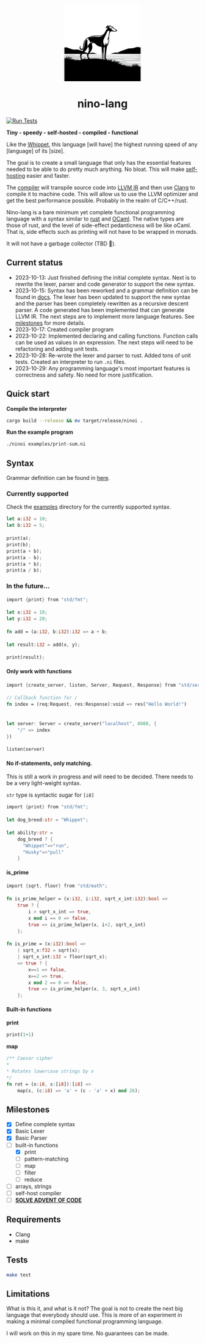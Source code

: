<div>
    <p align="center"><img src="logo.png" height="200px" width="200px" /></p>
    <h1 align="center">nino-lang</h1>
</div>

[![Run Tests](https://github.com/ridulfo/nino-lang/actions/workflows/on-main.yaml/badge.svg)](https://github.com/ridulfo/nino-lang/actions/workflows/on-main.yaml)

**Tiny - speedy - self-hosted - compiled - functional**

Like the [Whippet](https://en.wikipedia.org/wiki/Whippet), this language [will have] the highest running speed of any [language] of its [size].

The goal is to create a small language that only has the essential features needed to be able to do pretty much anything. No bloat. This will make [self-hosting](<https://en.wikipedia.org/wiki/Self-hosting_(compilers)>) easier and faster.

The [compiler](ninoc.c) will transpile source code into [LLVM IR](https://en.wikipedia.org/wiki/LLVM#Intermediate_representation) and then use [Clang](https://en.wikipedia.org/wiki/Clang) to compile it to machine code. This will allow us to use the LLVM optimizer and get the best performance possible. Probably in the realm of C/C++/rust.

Nino-lang is a bare minimum yet complete functional programming language with a syntax similar to [rust](<https://en.wikipedia.org/wiki/Rust_(programming_language)#Syntax_and_features>) and [OCaml](https://en.wikipedia.org/wiki/OCaml#Code_examples). The native types are those of rust, and the level of side-effect pedanticness will be like oCaml. That is, side effects such as printing will not have to be wrapped in monads.

It will not have a garbage collector (TBD 🤨).

## Current status

- 2023-10-13: Just finished defining the initial complete syntax. Next is to rewrite the lexer, parser and code generator to support the new syntax.
- 2023-10-15: Syntax has been reworked and a grammar definition can be found in [docs](docs/grammar.md). The lexer has been updated to support the new syntax and the parser has been completely rewritten as a recursive descent parser. A code generated has been implemented that can generate LLVM IR. The next steps are to implement more language features. See [milestones](#milestones) for more details.
- 2023-10-17: Created compiler program
- 2023-10-22: Implemented declaring and calling functions. Function calls can be used as values in an expression. The next steps will need to be refactoring and adding unit tests.
- 2023-10-28: Re-wrote the lexer and parser to rust. Added tons of unit tests. Created an interpreter to run `.ni` files.
- 2023-10-29: Any programming language's most important features is correctness and safety. No need for more justification.

## Quick start

**Compile the interpreter**

```Bash
cargo build --release && mv target/release/ninoi .
```

**Run the example program**

```Bash
./ninoi examples/print-sum.ni
```


## Syntax

Grammar definition can be found in [here](docs/grammar.md).

### Currently supported

Check the [examples](examples) directory for the currently supported syntax.

```Rust
let a:i32 = 10;
let b:i32 = 5;

print(a);
print(b);
print(a + b);
print(a - b);
print(a * b);
print(a / b);
```

### In the future...

```Rust
import {print} from "std/fmt";

let x:i32 = 10;
let y:i32 = 20;

fn add = (a:i32, b:i32):i32 => a + b;

let result:i32 = add(x, y);

print(result);
```

#### Only work with functions

```Rust
import {create_server, listen, Server, Request, Response} from "std/server";

// Callback function for /
fn index = (req:Request, res:Response):void => res("Hello World!")


let server: Server = create_server("localhost", 8080, {
    "/" => index
})

listen(server)
```

#### No if-statements, only matching.

This is still a work in progress and will need to be decided. There needs to be a very light-weight syntax.

`str` type is syntactic sugar for `[i8]`

```Rust
import {print} from "std/fmt";

let dog_breed:str = "Whippet";

let ability:str =
    dog_breed ? {
      "Whippet"=>"run",
      "Husky"=>"pull"
    }
```

#### is_prime

```Rust
import {sqrt, floor} from "std/math";

fn is_prime_helper = (x:i32, i:i32, sqrt_x_int:i32):bool =>
    true ? {
        i > sqrt_x_int => true,
        x mod i == 0 => false,
        true => is_prime_helper(x, i+2, sqrt_x_int)
    };

fn is_prime = (x:i32):bool =>
    | sqrt_x:f32 = sqrt(x);
    | sqrt_x_int:i32 = floor(sqrt_x);
    => true ? {
        x==1 => false,
        x==2 => true,
        x mod 2 == 0 => false,
        true => is_prime_helper(x, 3, sqrt_x_int)
    };
```

#### Built-in functions

**print**

```Rust
print(1+1)
```

**map**

```Rust
/** Caesar cipher
*
* Rotates lowercase strings by x
*/
fn rot = (x:i8, s:[i8]):[i8] =>
    map(s, (c:i8) => 'a' + (c - 'a' + x) mod 26);
```

## Milestones

- [x] Define complete syntax
- [x] Basic Lexer
- [x] Basic Parser
- [ ] built-in functions
  - [x] print
  - [ ] pattern-matching
  - [ ] map
  - [ ] filter
  - [ ] reduce
- [ ] arrays, strings
- [ ] self-host compiler
- [ ] [**SOLVE ADVENT OF CODE**](https://time-since.nicolo.io/#/20231201-000000?title=Advent+of+code)

## Requirements

- Clang
- make

## Tests

```bash
make test
```

## Limitations

What is this it, and what is it not?
The goal is not to create the next big language that everybody should use. This is more of an experiment in making a minimal compiled functional programming language.

I will work on this in my spare time. No guarantees can be made.
